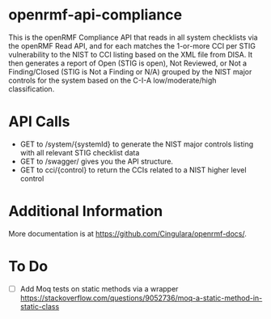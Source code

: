 # openrmf-api-compliance
This is the openRMF Compliance API that reads in all system checklists via the openRMF Read API, 
and for each matches the 1-or-more CCI per STIG vulnerability to the NIST to CCI listing based on 
the XML file from DISA. It then generates a report of Open (STIG is open), Not Reviewed, or Not a Finding/Closed
(STIG is Not a Finding or N/A) grouped by the NIST major controls for the system based on the C-I-A 
low/moderate/high classification.

# API Calls

* GET to /system/{systemId} to generate the NIST major controls listing with all relevant STIG checklist data
* GET to /swagger/ gives you the API structure.
* GET to cci/{control} to return the CCIs related to a NIST higher level control

# Additional Information
More documentation is at https://github.com/Cingulara/openrmf-docs/.

# To Do
* [ ] Add Moq tests on static methods via a wrapper https://stackoverflow.com/questions/9052736/moq-a-static-method-in-static-class